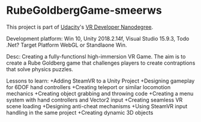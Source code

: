 # RubeGoldbergGame-smeerws

This project is part of [Udacity](https://www.udacity.com "Udacity - Be in demand")'s 
[VR Developer Nanodegree](https://www.udacity.com/course/vr-developer-nanodegree--nd017).

Development platform: Win 10, Unity 2018.2.14f, Visual Studio 15.9.3, Todo .Net?
Target Platform WebGL or Standlaone Win.

Desc: Creating a fully-functionsl high-immersion VR Game. The aim is to create a Rube Goldberg game that challenges players to 
create contraptions that solve physics puzzles. 

Lessons to learn:
 +Adding SteamVR to a Unity Project
 +Designing gameplay for 6DOF hand controllers
 +Creating teleport or similar locomotion mechanics
 +Creating object grabbing and throwing code
 +Creating a menu system with hand controllers and Vector2 input
 +Creating seamless VR scene loading
 +Designing anti-cheat mechanisms
 +Using SteamVR input handling in the same project
 +Creating dynamic 3D objects